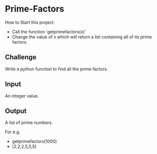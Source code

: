 # Prime-Factors
 How to Start this project: 
 * Call the function 'getprimefactors(x)' 
 * Change the value of x  which will return a list containing all of its prime factors. 

## Challenge 
Write a python function to find all the prime factors. 

## Input 

An integer value. 

## Output

A list of prime numbers. 

For e.g. 

* getprimefactors(1000)
* [2,2,2,5,5,5] 
